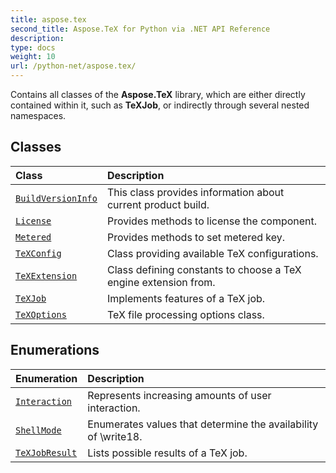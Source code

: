 ```yaml
---
title: aspose.tex
second_title: Aspose.TeX for Python via .NET API Reference
description: 
type: docs
weight: 10
url: /python-net/aspose.tex/
---
```



Contains all classes of the **Aspose.TeX** library, which are either directly contained within it, such as **TeXJob**, or indirectly through several nested namespaces.

## Classes
| Class | Description |
| :- | :- |
| [`BuildVersionInfo`](/tex/python-net/aspose.tex/buildversioninfo/) | This class provides information about current product build. |
| [`License`](/tex/python-net/aspose.tex/license/) | Provides methods to license the component. |
| [`Metered`](/tex/python-net/aspose.tex/metered/) | Provides methods to set metered key. |
| [`TeXConfig`](/tex/python-net/aspose.tex/texconfig/) | Class providing available TeX configurations. |
| [`TeXExtension`](/tex/python-net/aspose.tex/texextension/) | Class defining constants to choose a TeX engine extension from. |
| [`TeXJob`](/tex/python-net/aspose.tex/texjob/) | Implements features of a TeX job. |
| [`TeXOptions`](/tex/python-net/aspose.tex/texoptions/) | TeX file processing options class. |
## Enumerations
| Enumeration | Description |
| :- | :- |
| [`Interaction`](/tex/python-net/aspose.tex/interaction/) | Represents increasing amounts of user interaction. |
| [`ShellMode`](/tex/python-net/aspose.tex/shellmode/) | Enumerates values that determine the availability of \write18. |
| [`TeXJobResult`](/tex/python-net/aspose.tex/texjobresult/) | Lists possible results of a TeX job. |
